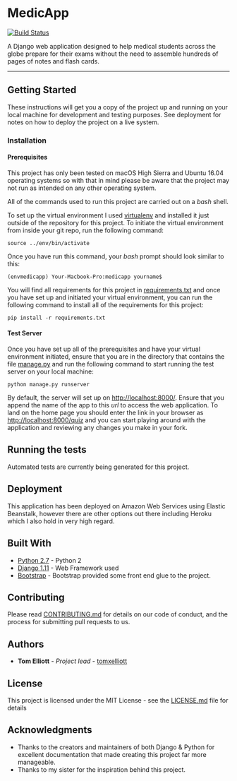 # MedicApp

[![Build Status](https://travis-ci.org/tomxelliott/medicapp1.0.svg?branch=master)](https://travis-ci.org/tomxelliott/medicapp1.0)

A Django web application designed to help medical students across the globe prepare for their exams without the need to assemble hundreds of pages of notes and flash cards.

---

## Getting Started

These instructions will get you a copy of the project up and running on your local machine for development and testing purposes. See deployment for notes on how to deploy the project on a live system.

### Installation
#### Prerequisites
This project has only been tested on macOS High Sierra and Ubuntu 16.04 operating systems so with that in mind please be aware that the project may not run as intended on any other operating system. 

All of the commands used to run this project are carried out on a _bash_ shell. 

To set up the virtual environment I used [virtualenv](https://virtualenv.pypa.io) and installed it just outside of the repository for this project.  To initiate the virtual environment from inside your git repo, run the following command:

```
source ../env/bin/activate
```
Once you have run this command, your _bash_ prompt should look similar to this:

```
(envmedicapp) Your-Macbook-Pro:medicapp yourname$
```

You will find all requirements for this project in [requirements.txt](medicapp/requirements.txt) and once you have set up and initiated your virtual environment, you can run the following command to install all of the requirements for this project:

```
pip install -r requirements.txt
```

#### Test Server
Once you have set up all of the prerequisites and have your virtual environment initiated, ensure that you are in the directory that contains the file [manage.py](medicapp/manage.py) and run the following command to start running the test server on your local machine:

```
python manage.py runserver
```
By default, the server will set up on [http://localhost:8000/](http://localhost:8000/). Ensure that you append the name of the app to this _url_ to access the web application. To land on the home page you should enter the link in your browser as [http://localhost:8000/quiz](http://localhost:8000/quiz) and you can start playing around with the application and reviewing any changes you make in your fork.

## Running the tests

Automated tests are currently being generated for this project.


## Deployment

This application has been deployed on Amazon Web Services using Elastic Beanstalk, however there are other options out there including Heroku which I also hold in very high regard.

## Built With

* [Python 2.7](https://www.python.org/) - Python 2
* [Django 1.11](https://www.djangoproject.com/) - Web Framework used
* [Bootstrap](http://getbootstrap.com/) - Bootstrap provided some front end glue to the project.


## Contributing

Please read [CONTRIBUTING.md](CONTRIBUTING.md) for details on our code of conduct, and the process for submitting pull requests to us.

## Authors

* **Tom Elliott** - *Project lead* - [tomxelliott](https://www.github.com/tomxelliott)

## License

This project is licensed under the MIT License - see the [LICENSE.md](LICENSE.md) file for details

## Acknowledgments

* Thanks to the creators and maintainers of both Django & Python for excellent documentation that made creating this project far more manageable. 
* Thanks to my sister for the inspiration behind this project.
